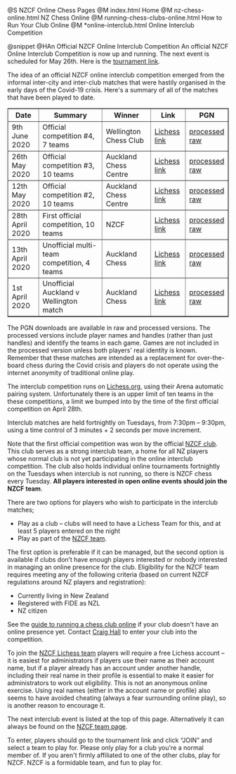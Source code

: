 @S NZCF Online Chess Pages 
@M index.html Home
@M nz-chess-online.html NZ Chess Online
@M running-chess-clubs-online.html How to Run Your Club Online
@M *online-interclub.html Online Interclub Competition

@snippet
@HAn Official NZCF Online Interclub Competition
An official NZCF Online Interclub Competition is now up and running.
The next event is scheduled for May 26th. Here is the <a href="https://lichess.org/tournament/CbcgVDqn">tournament link</a>.
</p><p>
The idea of an official NZCF online interclub competition emerged
from the informal inter-city and inter-club matches that were hastily
organised in the early days of the Covid-19 crisis. Here's a summary
of all of the matches that have been played to date.
</p><p>
<table border="1" cellpadding="25" cellspacing="25" summary="Online Interclub Matches">
<tr><th>Date</th><th>Summary</th><th>Winner</th><th>Link</th><th>PGN</th></tr>
<tr>
<td>9th June 2020</td>
<td>Official competition #4, 7 teams</td>
<td>Wellington Chess Club</td>
<td><a href="https://lichess.org/tournament/CCcIvbxV">Lichess link</a></td>
<td><a href="downloads/interclub-2020-06-09.pgn">processed</a><br>
<a href="downloads/interclub-2020-06-09-raw.pgn">raw</a></td>
</tr>
<tr>
<td>26th May 2020</td>
<td>Official competition #3, 10 teams</td>
<td>Auckland Chess Centre</td>
<td><a href="https://lichess.org/tournament/CbcgVDqn">Lichess link</a></td>
<td><a href="downloads/interclub-2020-05-26.pgn">processed</a><br>
<a href="downloads/interclub-2020-05-26-raw.pgn">raw</a></td>
</tr>
<tr>
<td>12th May 2020</td>
<td>Official competition #2, 10 teams</td>
<td>Auckland Chess Centre</td>
<td><a href="https://lichess.org/tournament/OlXej7oA">Lichess link</a></td>
<td><a href="downloads/interclub-2020-05-12.pgn">processed</a><br>
<a href="downloads/interclub-2020-05-12-raw.pgn">raw</a></td>
</tr>
<tr>
<td>28th April 2020</td>
<td>First official competition, 10 teams</td>
<td>NZCF</td>
<td><a href="https://lichess.org/tournament/tnjyUIgc">Lichess link</a></td>
<td><a href="downloads/interclub-2020-04-28.pgn">processed</a><br>
<a href="downloads/interclub-2020-04-28-raw.pgn">raw</a></td>
</tr>
<tr>
<td>13th April 2020</td>
<td>Unofficial multi-team competition, 4 teams</td>
<td>Auckland Chess</td>
<td><a href="https://lichess.org/tournament/PmNmfo9m">Lichess link</a></td>
<td><a href="downloads/interclub-2020-04-13.pgn">processed</a><br>
<a href="downloads/interclub-2020-04-13-raw.pgn">raw</a></td>
</tr>
<tr>
<td>1st April 2020</td>
<td>Unofficial Auckland v Wellington match</td>
<td>Auckland Chess</td>
<td><a href="https://lichess.org/tournament/i06UiEkL">Lichess link</a></td>
<td><a href="downloads/interclub-2020-04-01.pgn">processed</a><br>
<a href="downloads/interclub-2020-04-01-raw.pgn">raw</a></td>
</tr>
</table>
</p><p>
The PGN downloads are available in raw and processed versions. The processed versions include
player names and handles (rather than just handles) and identify the teams in each game. Games
are not included in the processed version unless both players' real identity is known. Remember
that these matches are intended as a replacement for over-the-board chess during the Covid
crisis and players do not operate using the internet anonymity of traditional online play.
</p><p>
The interclub competition runs on <a href="https://lichess.org">Lichess.org</a>,
using their Arena automatic pairing system. Unfortunately there is an upper limit of ten teams in
the these competitions, a limit we bumped into by the time of the first official competition on
April 28th.
</p><p>
Interclub matches are held fortnightly on Tuesdays, from 7:30pm – 9:30pm, using a time control of 3 minutes + 2
seconds per move increment.
</p><p>
Note that the first official competition was won by the official <a href="https://lichess.org/team/new-zealand-chess-federation">NZCF club</a>.
This club serves as a strong interclub team, a home for all NZ players
whose normal club is not yet participating in the online interclub competition.
The club also holds individual online tournaments fortnightly on the Tuesdays when interclub
is not running, so there is NZCF chess every Tuesday.  <b>All players interested in open online
events should join the NZCF team</b>.
</p><p>
There are two options for players who wish to participate in the interclub matches;
<ul><li>
Play as a club – clubs will need to have a Lichess Team for this, and at least 5
players entered on the night
</li><li>
Play as part of the <a href="https://lichess.org/team/new-zealand-chess-federation">NZCF team</a>.
</li></ul>
The first option is preferable if it can be managed, but the second option is
available if clubs don’t have enough players interested or nobody interested in
managing an online presence for the club. Eligibility for the NZCF team requires meeting any of the following
criteria (based on current NZCF regulations around NZ players and registration):
<ul><li>
Currently living in New Zealand
</li><li>
Registered with FIDE as NZL
</li><li>
NZ citizen
</li></ul>
See the <a href="running-chess-clubs-online.html">guide to running a chess club online</a> if
your club doesn't have an online presence yet. Contact <a href="canterbury@chess.org.nz">Craig Hall</a>
to enter your club into the competition.
</p><p>
To join the <a href="https://lichess.org/team/new-zealand-chess-federation">NZCF Lichess team</a>
players will require a free Lichess account – it is easiest for
administrators if players use their name as their account name, but if a
player already has an account under another handle, including their real name in
their profile is essential to make it easier for administrators to work out
eligibility. This is not an anonymous online exercise. Using real names (either in the account name or profile) also seems
to have avoided cheating (always a fear surrounding online play), so is another
reason to encourage it.
</p><p>
The next interclub event is listed at the top of this page. Alternatively it can
always be found on the <a href="https://lichess.org/team/new-zealand-chess-federation">NZCF team page</a>.
</p><p>
To enter, players should go to the tournament link and click “JOIN” and select a team to
play for. Please only play for a club you're a normal member of. If you aren't
firmly affiliated to one of the other clubs, play for NZCF. NZCF is a formidable team, and fun to play for.
</p><p>
